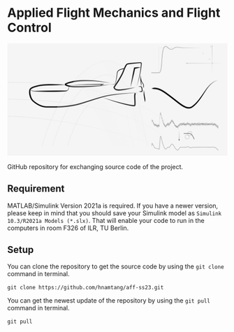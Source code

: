 # Applied Flight Mechanics and Flight Control
![talon](./images/zohd_nano_talon_isis.png)

GitHub repository for exchanging source code of the project.

## Requirement

MATLAB/Simulink Version 2021a is required.
If you have a newer version, please keep in mind that you should save your Simulink model as `Simulink 10.3/R2021a Models (*.slx)`. That will enable your code to run in the computers in room F326 of ILR, TU Berlin.

## Setup

You can clone the repository to get the source code by using the `git clone` command in terminal.
```
git clone https://github.com/hnamtang/aff-ss23.git
```

You can get the newest update of the repository by using the `git pull` command in terminal.
```
git pull
```

